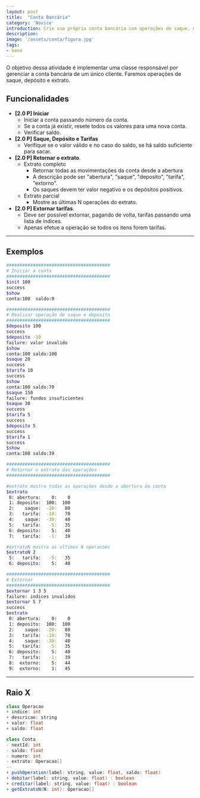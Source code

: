 ```yaml
---
layout: post
title:  "Conta Bancária"
category: 'Novice'
introduction: Crie sua própria conta bancária com operações de saque, deposito e transferência. Adicine 20 mil na conta, veja o saldo e sorria. Lindo eu sei, só aqui mesmo né seu liso.
description: 
image: '/assets/conta/figura.jpg'
tags:
- base
---
```


O objetivo dessa atividade é implementar uma classe responsável por gerenciar a conta bancária de um único cliente. Faremos operações de saque, depósito e extrato.

## Funcionalidades

- **[2.0 P] Iniciar**
    - Iniciar a conta passando número da conta.
    - Se a conta já existir, resete todos os valores para uma nova conta.
    - Verificar saldo.
- **[2.0 P] Saque, Depósito e Tarifas**
    - Verifique se o valor válido e no caso do saldo, se há saldo suficiente para sacar. 
- **[2.0 P] Retornar o extrato**.
    - Extrato completo
        - Retornar todas as movimentações da conta desde a abertura
        - A descrição pode ser "abertura", "saque", "deposito", "tarifa", "extorno".
        - Os saques devem ter valor negativo e os depósitos positivos.
    - Extrato parcial
      - Mostre as últimas N operações do extrato.
- **[2.0 P] Extornar tarifas**.
    - Deve ser possível extornar, pagando de volta, tarifas passando uma lista de índices.
    - Apenas efetue a operação se todos os itens forem tarifas.

---
## Exemplos

```bash
#######################################
# Iniciar a conta
#######################################
$init 100
success
$show 
conta:100  saldo:0

#######################################
# Realizar operação de saque e deposito
#######################################
$deposito 100
success
$deposito -10
failure: valor invalido
$show
conta:100 saldo:100
$saque 20
success
$tarifa 10
success
$show
conta:100 saldo:70
$saque 150
failure: fundos insuficientes
$saque 30
success
$tarifa 5
success
$deposito 5
success
$tarifa 1
success
$show
conta:100 saldo:39

#######################################
# Retornar o extrato das operações
#######################################

#extrato mostra todas as operações desde a abertura da conta
$extrato
 0: abertura:    0:    0
 1: deposito:  100:  100
 2:    saque:  -20:   80
 3:   tarifa:  -10:   70
 4:    saque:  -30:   40
 5:   tarifa:   -5:   35
 6: deposito:    5:   40
 7:   tarifa:   -1:   39

#extratoN mostra as ultimas N operacoes
$extratoN 2
 5:   tarifa:   -5:   35
 6: deposito:    5:   40

#######################################
# Extornar
#######################################
$extornar 1 3 5
failure: indices invalidos
$extornar 5 7
success
$extrato
 0: abertura:    0:    0
 1: deposito:  100:  100
 2:    saque:  -20:   80
 3:   tarifa:  -10:   70
 4:    saque:  -30:   40
 5:   tarifa:   -5:   35
 6: deposito:    5:   40
 7:   tarifa:   -1:   39
 8:  extorno:    5:   44
 9:  extorno:    1:   45

```

---
## Raio X

````java
class Operacao
+ indice: int
+ descricao: string
+ valor: float
+ saldo: float

class Conta
- nextId: int
- saldo: float
- numero: int
- extrato: Operacao[]
--
+ pushOperation(label: string, value: float, saldo: float)
+ debitar(label: string, value: float) : boolean
+ creditar(label: string, value: float) : boolean
+ getExtratoN(N: int): Operacao[]

````